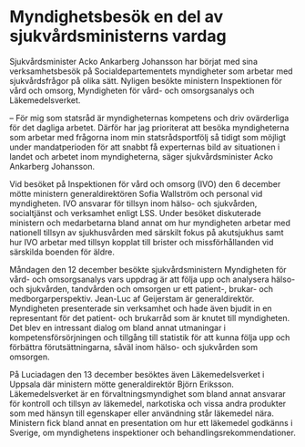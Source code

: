# Myndighetsbesök en del av sjukvårdsministerns vardag

Sjukvårdsminister Acko Ankarberg Johansson har börjat med sina verksamhetsbesök på Socialdepartementets myndigheter som arbetar med sjukvårdsfrågor på olika sätt. Nyligen besökte ministern Inspektionen för vård och omsorg, Myndigheten för vård\- och omsorgsanalys och Läkemedelsverket.


– För mig som statsråd är myndigheternas kompetens och driv ovärderliga för det dagliga arbetet. Därför har jag prioriterat att besöka myndigheterna som arbetar med frågorna inom min statsrådsportfölj så tidigt som möjligt under mandatperioden för att snabbt få experternas bild av situationen i landet och arbetet inom myndigheterna, säger sjukvårdsminister Acko Ankarberg Johansson.

Vid besöket på Inspektionen för vård och omsorg (IVO) den 6 december mötte ministern generaldirektören Sofia Wallström och personal vid myndigheten. IVO ansvarar för tillsyn inom hälso\- och sjukvården, socialtjänst och verksamhet enligt LSS. Under besöket diskuterade ministern och medarbetarna bland annat om hur myndigheten arbetar med nationell tillsyn av sjukhusvården med särskilt fokus på akutsjukhus samt hur IVO arbetar med tillsyn kopplat till brister och missförhållanden vid särskilda boenden för äldre.

Måndagen den 12 december besökte sjukvårdsministern Myndigheten för vård\- och omsorgsanalys vars uppdrag är att följa upp och analysera hälso\- och sjukvården, tandvården och omsorgen ur ett patient\-, brukar\- och medborgarperspektiv. Jean\-Luc af Geijerstam är generaldirektör. Myndigheten presenterade sin verksamhet och hade även bjudit in en representant för det patient\- och brukarråd som är knutet till myndigheten. Det blev en intressant dialog om bland annat utmaningar i kompetensförsörjningen och tillgång till statistik för att kunna följa upp och förbättra förutsättningarna, såväl inom hälso\- och sjukvården som omsorgen.

På Luciadagen den 13 december besöktes även Läkemedelsverket i Uppsala där ministern mötte generaldirektör Björn Eriksson. Läkemedelsverket är en förvaltningsmyndighet som bland annat ansvarar för kontroll och tillsyn av läkemedel, narkotiska och vissa andra produkter som med hänsyn till egenskaper eller användning står läkemedel nära. Ministern fick bland annat en presentation om hur ett läkemedel godkänns i Sverige, om myndighetens inspektioner och behandlingsrekommendationer.
